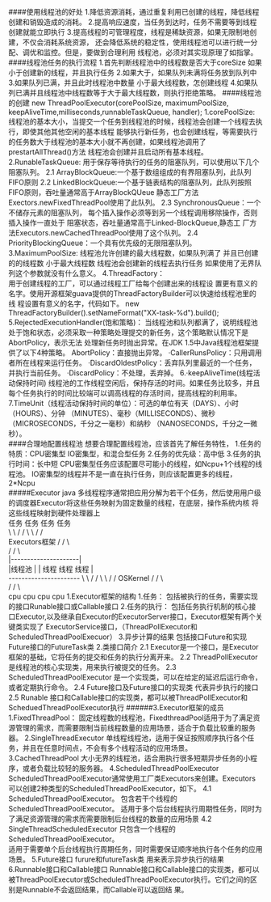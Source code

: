 ####使用线程池的好处
    1.降低资源消耗，通过重复利用已创建的线程，降低线程创建和销毁造成的消耗。
    2.提高响应速度，当任务到达时，任务不需要等到线程创建就能立即执行
    3.提高线程的可管理程度，线程是稀缺资源，如果无限制地创建，不仅会消耗系统资源，
       还会降低系统的稳定性，使用线程池可以进行统一分配、调优和监控。但是，要做到合理利用
       线程池，必须对其实现原理了如指掌。
####线程池任务的执行流程
    1.首先判断线程池中的线程数是否大于coreSize 如果小于创建新的线程，并且执行任务
    2.如果大于，如果队列未满将任务放到队列中
    3.如果队列已满，并且此时线程池中数量 小于最大线程数，怎创建线程
    4.如果队列已满并且线程池中线程数等于大于最大线程数，则执行拒绝策略。
####线程池的创建
    new ThreadPoolExecutor(corePoolSize, maximumPoolSize, keepAliveTime,milliseconds,runnableTaskQueue, handler);
    1.corePoolSize:
        线程池的基本大小，当提交一个任务到线程池的时候，线程池会创建一个线程去执行，即使其他其他空闲的基本线程
        能够执行新任务，也会创建线程，等需要执行的任务数大于线程池的基本大小就不再创建，如果线程池调用了prestartAllThread()方法
        线程池会创建并且启动所有基本线程。
    2.RunableTaskQueue:
        用于保存等待执行的任务的阻塞队列，可以使用以下几个阻塞队列。
        2.1 ArrayBlockQueue:一个基于数组组成的有界阻塞队列，此队列FIFO原则
        2.2 LinkedBlockQueue:一个基于链表结构的阻塞队列，此队列按照FIFO原则，吞吐量通常高于ArrayBlockQUeue
            静态工厂方法Exectors.newFixedThreadPool使用了此队列。
        2.3 SynchronousQueue：一个不储存元素的阻塞队列，  每个插入操作必须等到另一个线程调用移除操作，否则插入操作一直处于
            阻塞状态，吞吐量通常高于Linked-BlockQueue,静态工
                                          厂方法Executors.newCachedThreadPool使用了这个队列。
        2.4 PriorityBlockingQueue：一个具有优先级的无限阻塞队列。
    3.MaximumPoolSize:
        线程池允许创建的最大线程数，如果队列满了 并且已创建的的线程数 小于最大线程数 线程池会创建新的线程去执行任务
        如果使用了无界队列这个参数就没有什么意义。
    4.ThreadFactory：        
        用于创建线程的工厂，可以通过线程工厂给每个创建出来的线程设
                  置更有意义的名字。使用开源框架guava提供的ThreadFactoryBuilder可以快速给线程池里的线
                  程设置有意义的名字，代码如下。
                  new ThreadFactoryBuilder().setNameFormat("XX-task-%d").build();      
    5.RejectedExecutionHandler(饱和策略)：
        当线程池和队列都满了，说明线程池处于饱和状态，必须采取一种策略处理提交的新任务，这个策略默认情况下是AbortPolicy，表示无法
        处理新任务时抛出异常。在JDK 1.5中Java线程池框架提供了以下4种策略。
         AbortPolicy：直接抛出异常。
        ·CallerRunsPolicy：只用调用者所在线程来运行任务。
        ·DiscardOldestPolicy：丢弃队列里最近的一个任务，并执行当前任务。
        ·DiscardPolicy：不处理，丢弃掉。
    6.·keepAliveTime(线程活动保持时间)
        线程池的工作线程空闲后，保持存活的时间。如果任务比较多，并且每个任务执行的时间比较端可以调高线程的存活时间，提高线程的利用率。
    7.TimeUnit（线程活动保持时间的单位）：可选的单位有天（DAYS）、小时（HOURS）、分钟
      （MINUTES）、毫秒（MILLISECONDS）、微秒（MICROSECONDS，千分之一毫秒）和纳秒
      （NANOSECONDS，千分之一微秒）。    
####合理地配置线程池
    想要合理配置线程池，应该首先了解任务特性，
        1.任务的特质：CPU密集型 IO密集型，和混合型任务
        2.任务的优先级：高中低
        3.任务的执行时间：长中短
    CPU密集型任务应该配置尽可能小的线程，如Ncpu+1个线程的线程池。
    IO密集型的线程并不是一直在执行任务，则应该配置更多的线程，2*Ncpu   
#####Executor
     java 多线程程序通常把应用分解为若干个任务，然后使用用户级的调度器Executor将这些任务映射为固定数量的线程，在底层，操作系统内核
      将这些线程映射到硬件处理器上    
            任务 任务  任务 任务                                         
              \   \   /   / 
               \   \ /   /                     
               Executors框架
               /  /   \  \
              /  /     \  \
          |---------------------|   
          |线程池                |
          |  线程   线程   线程   |  
          ----------------------
             \  \        / /
              \  \      / /
                  OSKernel
                  /  /  \ \
                 /  /    \ \
                cpu cpu  cpu cpu
      1.Executor框架的结构
         1.任务：
            包括被执行的任务，需要实现的接口Runable接口或Callable接口
         2.任务的执行：
            包括任务执行机制的核心接口Executor,以及继承自Executor的ExecutorServer接口，Executor框架有两个关键类实现了
            ExecutorService接口，（ThreadPollExecutor和ScheduledThreadPoolExecuor）
         3.异步计算的结果
            包括接口Future和实现Future接口的FutureTask类
      2.类接口简介
        2.1 Executor是一个接口，是Executor框架的基础，它将任务的提交和任务的执行分离开来。
        2.2 ThreadPollExecutor是线程池的核心实现类，用来执行被提交的任务。
        2.3 ScheduledThreadPoolExecutor 是一个实现类，可以在给定的延迟后运行命令，或者定期执行命令。
        2.4 Future接口及Future接口的实现类 代表异步执行的接口
        2.5 Runable 接口和Callable接口的实现类，都可以被ThreadPollExecutor和ScheduedThreadPoolExecutor执行
######3.Executor框架的成员
    1.FixedThreadPool：
        固定线程数的线程池，FixedthreadPool适用于为了满足资源管理的需求，而需要限制当前线程数量的应用场景，适合于负载比较重的服务器。
    2.SingleThreadExecutor
        单线程线程池，适用于保证按照顺序执行各个任务，并且在任意时间点，不会有多个线程活动的应用场景。
    3.CachedThreadPool
        大小无界的线程池，适合用执行很多短期异步任务的小程序，或者负载比较轻的服务器。
    4.ScheduledThreadPoolExecutor
        ScheduledThreadPoolExecutor通常使用工厂类Executors来创建。Executors可以创建2种类型的ScheduledThreadPoolExecutor，如下。
        4.1 ScheduledThreadPoolExecutor。
            包含若干个线程的ScheduledThreadPoolExecutor。
            适用于多个后台线程执行周期性任务，同时为了满足资源管理的需求而需要限制后台线程的数量的应用场景
        4.2 SingleThreadScheduledExecutor
            只包含一个线程的ScheduledThreadPoolExecutor。   
            适用于需要单个后台线程执行周期任务，同时需要保证顺序地执行各个任务的应用场景。
    5.Future接口
        furure和futureTask类 用来表示异步执行的结果
    6.Runnable接口和Callable接口
        Runnable接口和Callable接口的实现类，都可以被ThreadPoolExecutor或ScheduledThreadPoolExecutor执行。它们之间的区别是Runnable不会返回结果，而Callable可以返回结
        果。
               

            
            
      